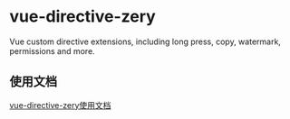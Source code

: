 # vue-directive-zery
Vue custom directive extensions, including long press, copy, watermark, permissions and more.

## 使用文档
[vue-directive-zery使用文档](https://zhouzelin.github.io/zery/)